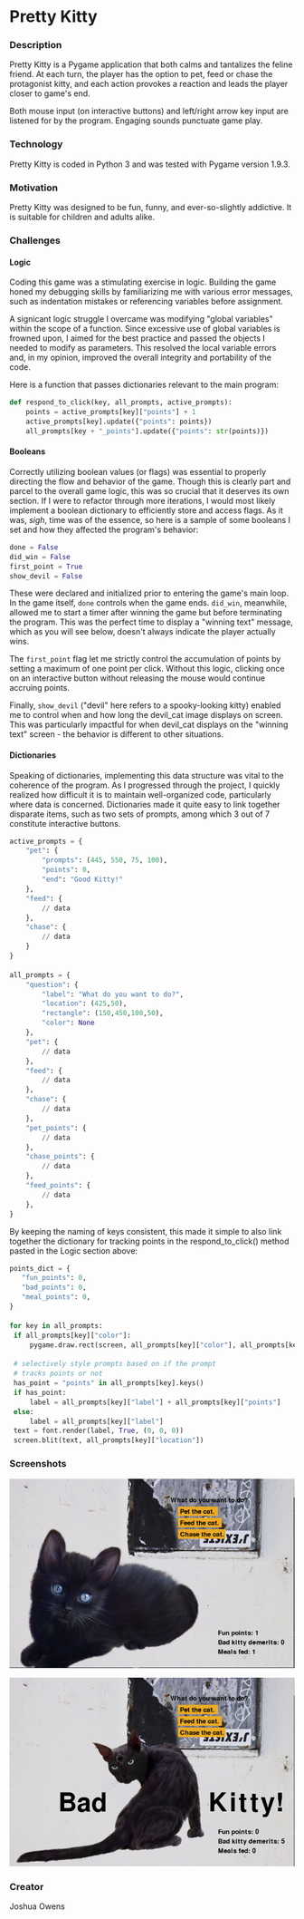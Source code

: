 # Pretty Kitty

### Description
Pretty Kitty is a Pygame application that both calms and tantalizes the feline friend. At each turn, the player has the option to pet, feed or chase the protagonist kitty, and each action provokes a reaction and leads the player closer to game's end.

Both mouse input (on interactive buttons) and left/right arrow key input are listened for by the program. Engaging sounds punctuate game play.

### Technology
Pretty Kitty is coded in Python 3 and was tested with Pygame version 1.9.3.

### Motivation
Pretty Kitty was designed to be fun, funny, and ever-so-slightly addictive. It is suitable for children and adults alike.

### Challenges

#### Logic
Coding this game was a stimulating exercise in logic. Building the game honed my debugging skills by familiarizing me with various error messages, such as indentation mistakes or referencing variables before assignment.

A signicant logic struggle I overcame was modifying "global variables" within the scope of a function. Since excessive use of global variables is frowned upon, I aimed for the best practice and passed the objects I needed to modify as parameters. This resolved the local variable errors and, in my opinion, improved the overall integrity and portability of the code.

Here is a function that passes dictionaries relevant to the main program:

```python
def respond_to_click(key, all_prompts, active_prompts):
    points = active_prompts[key]["points"] + 1
    active_prompts[key].update({"points": points})
    all_prompts[key + "_points"].update({"points": str(points)})
```

#### Booleans
Correctly utilizing boolean values (or flags) was essential to properly directing the flow and behavior of the game. Though this is clearly part and parcel to the overall game logic, this was so crucial that it deserves its own section. If I were to refactor through more iterations, I would most likely implement a boolean dictionary to efficiently store and access flags. As it was, *sigh*, time was of the essence, so here is a sample of some booleans I set and how they affected the program's behavior:

```python
done = False
did_win = False
first_point = True
show_devil = False
```
These were declared and initialized prior to entering the game's main loop. In the game itself, `done` controls when the game ends. `did_win`, meanwhile, allowed me to start a timer after winning the game but before terminating the program. This was the perfect time to display a "winning text" message, which as you will see below, doesn't always indicate the player actually wins.

The `first_point` flag let me strictly control the accumulation of points by setting a maximum of one point per click. Without this logic, clicking once on an interactive button without releasing the mouse would continue accruing points.

Finally, `show_devil` ("devil" here refers to a spooky-looking kitty) enabled me to control when and how long the devil_cat image displays on screen. This was particularly impactful for when devil_cat displays on the "winning text" screen - the behavior is different to other situations.

#### Dictionaries
Speaking of dictionaries, implementing this data structure was vital to the coherence of the program. As I progressed through the project, I quickly realized how difficult it is to maintain well-organized code, particularly where data is concerned. Dictionaries made it quite easy to link together disparate items, such as two sets of prompts, among which 3 out of 7 constitute interactive buttons.
 
```python
active_prompts = {
    "pet": {
        "prompts": (445, 550, 75, 100),
        "points": 0,
        "end": "Good Kitty!"
    },
    "feed": {
        // data
    },
    "chase": {
        // data
    }
}

all_prompts = {
    "question": {
        "label": "What do you want to do?",
        "location": (425,50),
        "rectangle": (150,450,100,50),
        "color": None
    },
    "pet": {
        // data
    },
    "feed": {
        // data
    },
    "chase": {
        // data
    },
    "pet_points": {
        // data
    },
    "chase_points": {
        // data
    },
    "feed_points": {
        // data
    },
}
```

By keeping the naming of keys consistent, this made it simple to also link together the dictionary for tracking points in the respond_to_click() method pasted in the Logic section above:

 ```python
points_dict = {
    "fun_points": 0,
    "bad_points": 0,
    "meal_points": 0,
}

for key in all_prompts:
  if all_prompts[key]["color"]:
      pygame.draw.rect(screen, all_prompts[key]["color"], all_prompts[key]["rectangle"])

  # selectively style prompts based on if the prompt
  # tracks points or not
  has_point = "points" in all_prompts[key].keys()
  if has_point:
      label = all_prompts[key]["label"] + all_prompts[key]["points"]
  else:
      label = all_prompts[key]["label"]
  text = font.render(label, True, (0, 0, 0))
  screen.blit(text, all_prompts[key]["location"])
```
### Screenshots
![Cute Kitty](https://raw.githubusercontent.com/jko113/pretty_kitty/master/images/cute_kitty.png)

![Bad Kitty](https://raw.githubusercontent.com/jko113/pretty_kitty/master/images/bad_kitty.png)

### Creator
Joshua Owens
